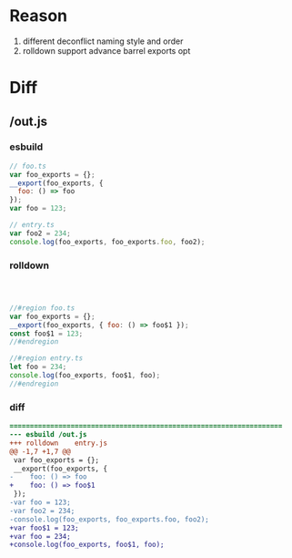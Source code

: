 # Reason
1. different deconflict naming style and order 
2. rolldown support advance barrel exports opt
# Diff
## /out.js
### esbuild
```js
// foo.ts
var foo_exports = {};
__export(foo_exports, {
  foo: () => foo
});
var foo = 123;

// entry.ts
var foo2 = 234;
console.log(foo_exports, foo_exports.foo, foo2);
```
### rolldown
```js



//#region foo.ts
var foo_exports = {};
__export(foo_exports, { foo: () => foo$1 });
const foo$1 = 123;
//#endregion

//#region entry.ts
let foo = 234;
console.log(foo_exports, foo$1, foo);
//#endregion

```
### diff
```diff
===================================================================
--- esbuild	/out.js
+++ rolldown	entry.js
@@ -1,7 +1,7 @@
 var foo_exports = {};
 __export(foo_exports, {
-    foo: () => foo
+    foo: () => foo$1
 });
-var foo = 123;
-var foo2 = 234;
-console.log(foo_exports, foo_exports.foo, foo2);
+var foo$1 = 123;
+var foo = 234;
+console.log(foo_exports, foo$1, foo);

```